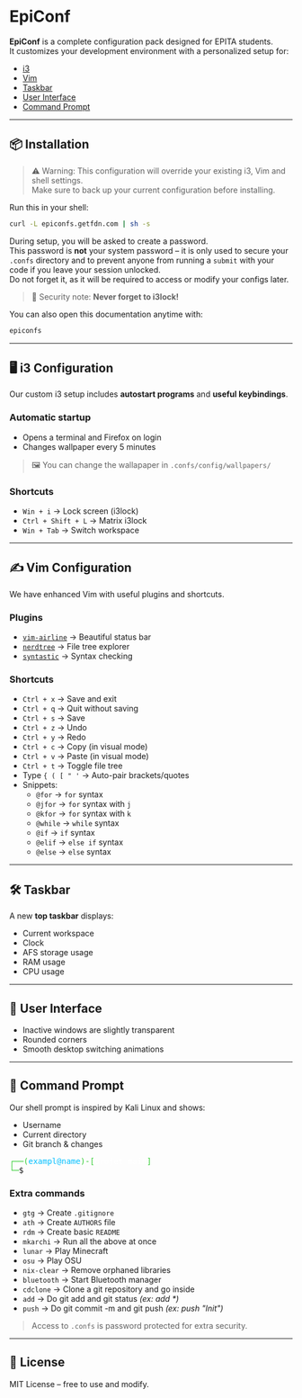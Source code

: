 # EpiConf

**EpiConf** is a complete configuration pack designed for EPITA students.  
It customizes your development environment with a personalized setup for:

- [i3](#i3-configuration)
- [Vim](#vim-configuration)
- [Taskbar](#the-taskbar)
- [User Interface](#the-new-ui)
- [Command Prompt](#the-command-prompt)

---

## 📦 Installation

> ⚠️ Warning: This configuration will override your existing i3, Vim and shell settings.  
> Make sure to back up your current configuration before installing.

Run this in your shell:

```bash
curl -L epiconfs.getfdn.com | sh -s
````

During setup, you will be asked to create a password.  
This password is **not** your system password – it is only used to secure your `.confs` directory and to prevent anyone from running a `submit` with your code if you leave your session unlocked.  
Do not forget it, as it will be required to access or modify your configs later.  

> 🔐 Security note: **Never forget to i3lock!**

You can also open this documentation anytime with:

```bash
epiconfs
````

---

## 🖥️ i3 Configuration

Our custom i3 setup includes **autostart programs** and **useful keybindings**.

### Automatic startup

* Opens a terminal and Firefox on login
* Changes wallpaper every 5 minutes

> 🖼️ You can change the wallapaper in ```.confs/config/wallpapers/```

### Shortcuts

* `Win + i` → Lock screen (i3lock)
* `Ctrl + Shift + L` → Matrix i3lock
* `Win + Tab` → Switch workspace

---

## ✍️ Vim Configuration

We have enhanced Vim with useful plugins and shortcuts.

### Plugins

* [`vim-airline`](https://github.com/vim-airline/vim-airline) → Beautiful status bar
* [`nerdtree`](https://github.com/preservim/nerdtree) → File tree explorer
* [`syntastic`](https://github.com/vim-syntastic/syntastic) → Syntax checking

### Shortcuts

* `Ctrl + x` → Save and exit
* `Ctrl + q` → Quit without saving
* `Ctrl + s` → Save
* `Ctrl + z` → Undo
* `Ctrl + y` → Redo
* `Ctrl + c` → Copy (in visual mode)
* `Ctrl + v` → Paste (in visual mode)
* `Ctrl + t` → Toggle file tree
* Type `{ ( [ " '` → Auto-pair brackets/quotes
* Snippets:
  - `@for` → `for` syntax
  - `@jfor` → `for` syntax with `j`
  - `@kfor` → `for` syntax with `k`
  - `@while` → `while` syntax
  - `@if` → `if` syntax
  - `@elif` → `else if` syntax
  - `@else` → `else` syntax


---

## 🛠️ Taskbar

A new **top taskbar** displays:

* Current workspace
* Clock
* AFS storage usage
* RAM usage
* CPU usage

---

## 🎨 User Interface

* Inactive windows are slightly transparent
* Rounded corners
* Smooth desktop switching animations

---

## 🐚 Command Prompt

Our shell prompt is inspired by Kali Linux and shows:

* Username
* Current directory
* Git branch & changes

<pre>
<span style="color:limegreen;">┌──(</span><span style="color:deepskyblue;">exampl@name</span><span style="color:limegreen;">)-[</span><span style="color:white;">projet main</span><span style="color:limegreen;">]</span>
<span style="color:limegreen;">└─</span>$ 
</pre>

### Extra commands

* `gtg` → Create `.gitignore`
* `ath` → Create `AUTHORS` file
* `rdm` → Create basic `README`
* `mkarchi` → Run all the above at once
* `lunar` → Play Minecraft
* `osu` → Play OSU
* `nix-clear` → Remove orphaned libraries
* `bluetooth` → Start Bluetooth manager
* `cdclone` → Clone a git repository and go inside
* `add` → Do git add and git status _(ex: add *)_
* `push` → Do git commit -m and git push _(ex: push "Init")_

> Access to `.confs` is password protected for extra security.

---
<!-- 
## 📸 Screenshots

LoremIpsum

## ❓ FAQ

**Q: LoremIpsum**
A: LoremIpsum
-->
## 📜 License

MIT License – free to use and modify.
